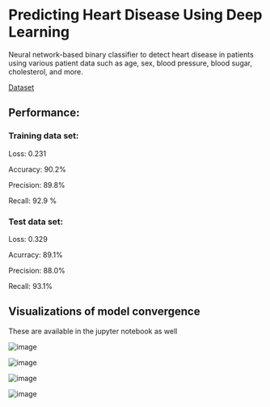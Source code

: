 # Predicting Heart Disease Using Deep Learning

Neural network-based binary classifier to detect heart disease in patients using various patient data such as age, sex, blood pressure, blood sugar, cholesterol, and more.

<a href=https://www.kaggle.com/datasets/fedesoriano/heart-failure-prediction>Dataset</a>

## Performance:

### Training data set:

Loss: 0.231

Accuracy: 90.2%

Precision: 89.8%

Recall: 92.9 %

### Test data set:

Loss: 0.329

Acurracy: 89.1%

Precision: 88.0%

Recall: 93.1%

## Visualizations of model convergence

These are available in the jupyter notebook as well

![image](https://github.com/user-attachments/assets/afa10d39-4bd5-41d3-863d-0b0a0a8a4573)

![image](https://github.com/user-attachments/assets/6a2d5a59-59d6-47d2-b037-6f74f65a160c)

![image](https://github.com/user-attachments/assets/ca13020d-6a06-4ec5-b8ed-7e9146308659)

![image](https://github.com/user-attachments/assets/694a9b45-977f-41d2-a5f4-deb546b61bcd)
